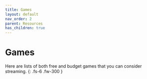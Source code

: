 ```yaml
---
title: Games
layout: default
nav_order: 2
parent: Resources
has_children: true
---
```


# Games

Here are lists of both free and budget games that you can consider streaming.
{: .fs-6 .fw-300 }
